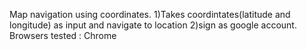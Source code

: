 Map navigation using coordinates. 
1)Takes coordintates(latitude and longitude) as input and navigate to location
2)sign as google account. 
Browsers tested : Chrome